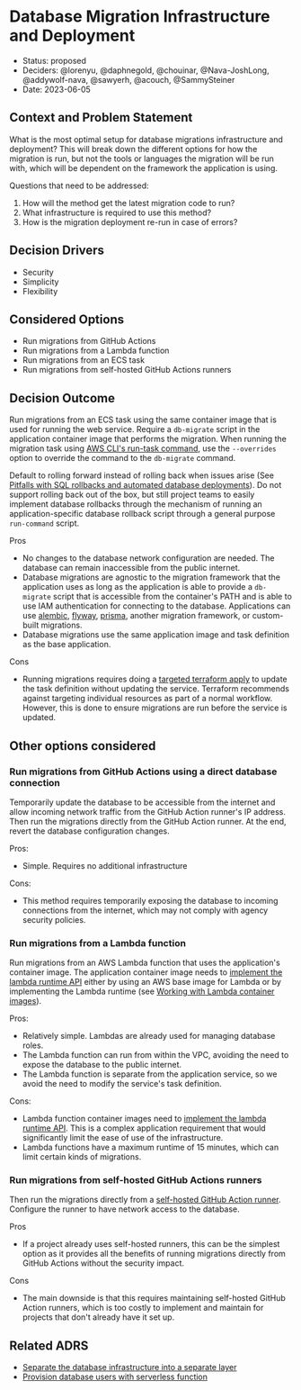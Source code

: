 # Database Migration Infrastructure and Deployment

- Status: proposed
- Deciders: @lorenyu, @daphnegold, @chouinar, @Nava-JoshLong, @addywolf-nava, @sawyerh, @acouch, @SammySteiner
- Date: 2023-06-05

## Context and Problem Statement

What is the most optimal setup for database migrations infrastructure and deployment?
This will break down the different options for how the migration is run, but not the
tools or languages the migration will be run with, which will be dependent on the framework the application is using.

Questions that need to be addressed:

1.  How will the method get the latest migration code to run?
2.  What infrastructure is required to use this method?
3.  How is the migration deployment re-run in case of errors?

## Decision Drivers

- Security
- Simplicity
- Flexibility

## Considered Options

- Run migrations from GitHub Actions
- Run migrations from a Lambda function
- Run migrations from an ECS task
- Run migrations from self-hosted GitHub Actions runners

## Decision Outcome

Run migrations from an ECS task using the same container image that is used for running the web service. Require a `db-migrate` script in the application container image that performs the migration. When running the migration task using [AWS CLI's run-task command](https://docs.aws.amazon.com/cli/latest/reference/ecs/run-task.html), use the `--overrides` option to override the command to the `db-migrate` command.

Default to rolling forward instead of rolling back when issues arise (See [Pitfalls with SQL rollbacks and automated database deployments](https://octopus.com/blog/database-rollbacks-pitfalls)). Do not support rolling back out of the box, but still project teams to easily implement database rollbacks through the mechanism of running an application-specific database rollback script through a general purpose `run-command` script.

Pros

- No changes to the database network configuration are needed. The database can remain inaccessible from the public internet.
- Database migrations are agnostic to the migration framework that the application uses as long as the application is able to provide a `db-migrate` script that is accessible from the container's PATH and is able to use IAM authentication for connecting to the database. Applications can use [alembic](https://alembic.sqlalchemy.org/), [flyway](https://flywaydb.org/), [prisma](https://www.prisma.io/), another migration framework, or custom-built migrations.
- Database migrations use the same application image and task definition as the base application.

Cons

- Running migrations requires doing a [targeted terraform apply](https://developer.hashicorp.com/terraform/tutorials/state/resource-targeting) to update the task definition without updating the service. Terraform recommends against targeting individual resources as part of a normal workflow. However, this is done to ensure migrations are run before the service is updated.

## Other options considered

### Run migrations from GitHub Actions using a direct database connection

Temporarily update the database to be accessible from the internet and allow incoming network traffic from the GitHub Action runner's IP address. Then run the migrations directly from the GitHub Action runner. At the end, revert the database configuration changes.

Pros:

- Simple. Requires no additional infrastructure

Cons:

- This method requires temporarily exposing the database to incoming connections from the internet, which may not comply with agency security policies.

### Run migrations from a Lambda function

Run migrations from an AWS Lambda function that uses the application's container image. The application container image needs to [implement the lambda runtime API](https://aws.amazon.com/blogs/aws/new-for-aws-lambda-container-image-support/) either by using an AWS base image for Lambda or by implementing the Lambda runtime (see [Working with Lambda container images](https://docs.aws.amazon.com/lambda/latest/dg/images-create.html)).

Pros:

- Relatively simple. Lambdas are already used for managing database roles.
- The Lambda function can run from within the VPC, avoiding the need to expose the database to the public internet.
- The Lambda function is separate from the application service, so we avoid the need to modify the service's task definition.

Cons:

- Lambda function container images need to [implement the lambda runtime API](https://aws.amazon.com/blogs/aws/new-for-aws-lambda-container-image-support/). This is a complex application requirement that would significantly limit the ease of use of the infrastructure.
- Lambda functions have a maximum runtime of 15 minutes, which can limit certain kinds of migrations.

### Run migrations from self-hosted GitHub Actions runners

Then run the migrations directly from a [self-hosted GitHub Action runner](https://docs.github.com/en/actions/hosting-your-own-runners/managing-self-hosted-runners/about-self-hosted-runners). Configure the runner to have network access to the database.

Pros

- If a project already uses self-hosted runners, this can be the simplest option as it provides all the benefits of running migrations directly from GitHub Actions without the security impact.

Cons

- The main downside is that this requires maintaining self-hosted GitHub Action runners, which is too costly to implement and maintain for projects that don't already have it set up.

## Related ADRS

- [Separate the database infrastructure into a separate layer](./0005-separate-database-infrastructure-into-separate-layer.md)
- [Provision database users with serverless function](./0006-provision-database-users-with-serverless-function.md)
